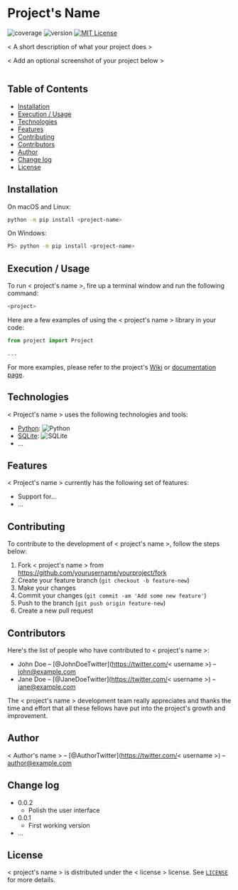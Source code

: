 
# Project's Name

![coverage](https://img.shields.io/badge/coverage-80%25-yellowgreen)
![version](https://img.shields.io/badge/version-1.2.3-blue)
[![MIT License](https://img.shields.io/badge/License-MIT-green.svg)](https://choosealicense.com/licenses/mit/)

< A short description of what your project does >

< Add an optional screenshot of your project below >

![]()

## Table of Contents

- [Installation](#installation)
- [Execution / Usage](#execution--usage)
- [Technologies](#technologies)
- [Features](#features)
- [Contributing](#contributing)
- [Contributors](#contributors)
- [Author](#author)
- [Change log](#change-log)
- [License](#license)

## Installation

On macOS and Linux:

```sh
python -m pip install <project-name>
```

On Windows:

```sh
PS> python -m pip install <project-name>
```

## Execution / Usage

To run < project's name >, fire up a terminal window and run the following command:

```sh
<project>
```

Here are a few examples of using the < project's name > library in your code:

```python
from project import Project

...
```

For more examples, please refer to the project's [Wiki](wiki) or [documentation page](docs).

## Technologies

< Project's name > uses the following technologies and tools:

- [Python](https://www.python.org/): ![Python](https://img.shields.io/badge/python-3670A0?style=for-the-badge&logo=python&logoColor=ffdd54)
- [SQLite](https://sqlite.org/): ![SQLite](https://img.shields.io/badge/sqlite-%2307405e.svg?style=for-the-badge&logo=sqlite&logoColor=white)
- ...

## Features

< Project's name > currently has the following set of features:

- Support for...
- ...

## Contributing

To contribute to the development of < project's name >, follow the steps below:

1. Fork < project's name > from <https://github.com/yourusername/yourproject/fork>
2. Create your feature branch (`git checkout -b feature-new`)
3. Make your changes
4. Commit your changes (`git commit -am 'Add some new feature'`)
5. Push to the branch (`git push origin feature-new`)
6. Create a new pull request

## Contributors

Here's the list of people who have contributed to < project's name >:

- John Doe – [@JohnDoeTwitter](<https://twitter.com/>< username >) – <john@example.com>
- Jane Doe – [@JaneDoeTwitter](<https://twitter.com/>< username >) – <jane@example.com>

The < project's name > development team really appreciates and thanks the time and effort that all these fellows have put into the project's growth and improvement.

## Author

< Author's name > – [@AuthorTwitter](<https://twitter.com/>< username >) – <author@example.com>

## Change log

- 0.0.2
  - Polish the user interface
- 0.0.1
  - First working version
- ...

## License

< project's name > is distributed under the < license > license. See [`LICENSE`](LICENSE.md) for more details.

